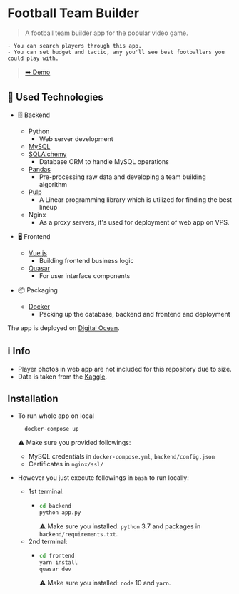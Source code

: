 # Football Team Builder

  > A football team builder app for the popular video game.

    - You can search players through this app.
    - You can set budget and tactic, any you'll see best footballers you could play with.

  > [➡️ Demo](https://orkutkaracalik.info/portfolio/football-team-builder/)

## 🚀 Used Technologies

- 🗄️ Backend
  - Python
    - Web server development
  - [MySQL](https://dev.mysql.com/doc/)
  - [SQLAlchemy](https://docs.sqlalchemy.org/en/13/)
    - Database ORM to handle MySQL operations
  - [Pandas](https://pandas.pydata.org/docs/user_guide/index.html#user-guide)
    - Pre-processing raw data and developing a team building algorithm
  - [Pulp](https://www.coin-or.org/PuLP/pulp.html)
    - A Linear programming library which is utilized for finding the best lineup
  - Nginx
    - As a proxy servers, it's used for deployment of web app on VPS.

- 🖥️ Frontend
  - [Vue.js](https://vuejs.org/v2/guide/)
    - Building frontend business logic
  - [Quasar](https://quasar.dev/introduction-to-quasar)
    - For user interface components

- 📦 Packaging
  - [Docker](https://www.docker.com/)
    - Packing up the database, backend and frontend and deployment

The app is deployed on [Digital Ocean](https://www.digitalocean.com/).
## ℹ️ Info

- Player photos in web app are not included for this repository due to size.
- Data is taken from the [Kaggle](https://www.kaggle.com/karangadiya/fifa19).

## Installation

- To run whole app on local
  ```bash
    docker-compose up
  ```
  ⚠️ Make sure you provided followings:
    - MySQL credentials in `docker-compose.yml`, `backend/config.json`
    - Certificates in `nginx/ssl/`

- However you just execute followings in `bash` to run locally:

  - 1st terminal:
    - ```bash
      cd backend
      python app.py
      ```
      ⚠️ Make sure you installed: `python` 3.7 and packages in `backend/requirements.txt`.
  - 2nd terminal:
    - ```bash
      cd frontend
      yarn install
      quasar dev
      ```
      ⚠️ Make sure you installed: `node` 10 and `yarn`.
